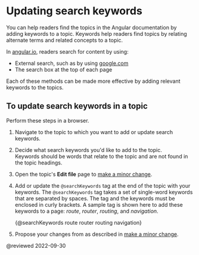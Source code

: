# Updating search keywords

You can help readers find the topics in the Angular documentation by adding keywords to a topic.
Keywords help readers find topics by relating alternate terms and related concepts to a topic.

In [angular.io](https://angular.io), readers search for content by using:

*   External search, such as by using [google.com](https://google.com)
*   The search box at the top of each page

Each of these methods can be made more effective by adding relevant keywords to the topics.

## To update search keywords in a topic

Perform these steps in a browser.

1.  Navigate to the topic to which you want to add or update search keywords.
2.  Decide what search keywords you'd like to add to the topic.<br />Keywords should be words that relate to the topic and are not found in the topic headings.
3.  Open the topic's **Edit file** page to [make a minor change](guide/contributors-guide-overview#to-make-a-minor-change-to-a-documentation-topic).
4.  Add or update the `@searchKeywords` tag at the end of the topic with your keywords. The `@searchKeywords` tag takes a set of single-word keywords that are separated by spaces. The tag and the keywords must be enclosed in curly brackets. A sample tag is shown here to add these keywords to a page: *route*, *router*, *routing*, and *navigation*.

    <code-example>

    &lcub;&commat;searchKeywords route router routing navigation&rcub;

    </code-example>

5.  Propose your changes from as described in [make a minor change](guide/contributors-guide-overview#to-make-a-minor-change-to-a-documentation-topic).

<!-- links -->

<!-- external links -->

<!-- end links -->

@reviewed 2022-09-30

